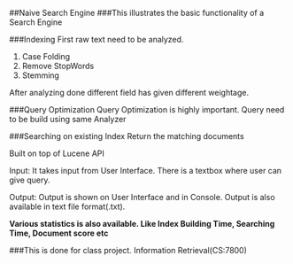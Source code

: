 ##Naive Search Engine
###This illustrates the basic functionality of a Search Engine

###Indexing
First raw text need to be analyzed.

1. Case Folding
2. Remove StopWords
3. Stemming 

After analyzing done different field has given different weightage.

 
###Query Optimization
Query Optimization is highly important.
Query need to be build using same Analyzer


###Searching on existing Index 
Return the matching documents

<p>Built on top of Lucene API</p> 

Input: It takes input from User Interface. There is a textbox where user can give query.

Output: Output is shown on User Interface and in Console. 
Output is also available in text file format(.txt). 

<p><b>Various statistics is also available. Like Index Building Time, Searching Time, Document score etc  </b></p>

###This is done for class project. Information Retrieval(CS:7800)
